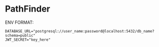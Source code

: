 # PathFinder

ENV FORMAT:

```
DATABASE_URL="postgresql://user_name:password@localhost:5432/db_name?schema=public"
JWT_SECRET="key_here"
```
